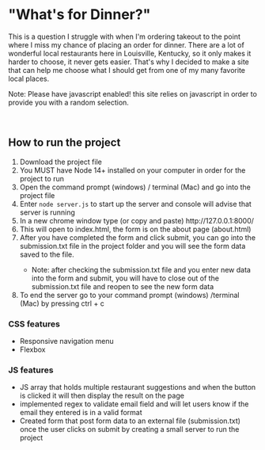 <h1>"What's for Dinner?"</h1>

<p>This is a question I struggle with when I'm ordering takeout to the point where I miss my chance of placing an order for dinner. There are a lot of wonderful local restaurants here in Louisville, Kentucky, so it only makes it harder to choose, it never gets easier. That's why I decided to make a site that can help me choose what I should get from one of my many favorite local places.</p>

<p>Note: Please have javascript enabled! this site relies on javascript in order to provide you with a random selection.</p>

<br>
<h2>How to run the project</h2>
<ol>
    <li>Download the project file</li>
    <li>You MUST have Node 14+ installed on your computer in order for the project to run</li>
    <li>Open the command prompt (windows) / terminal (Mac) and go into the project file</li>
    <li>Enter <code>node server.js</code> to start up the server and console will advise that server is running </li>
    <li>In a new chrome window type (or copy and paste) http://127.0.0.1:8000/</li>
    <li>This will open to index.html, the form is on the about page (about.html)</li>
    <li>After you have completed the form and click submit, you can go into the submission.txt file in the project folder and you will see the form data saved to the file.</li>
    <ul>
    <li>
     Note: after checking the submission.txt file and you enter new data into the form and submit, you will have to close out of the submission.txt file and reopen to see the new form data </li>
     </ul>
    <li>To end the server go to your command prompt (windows) /terminal (Mac) by pressing ctrl + c</li>
    
</ol>

<h3>CSS features</h3>
    <ul>
    <li>Responsive navigation menu</li>
    <li>Flexbox</li> 
    </ul>

<h3>JS features</h3>
    <ul>
    <li>JS array that holds multiple restaurant suggestions and when the button is clicked it will then display the result on the page</li>
    <li>implemented regex to validate email field and will let users know if the email they entered is in a valid format</li>
    <li>Created form that post form data to an external file (submission.txt) once the user clicks on submit by creating a small server to run the project</li>
    </ul>



